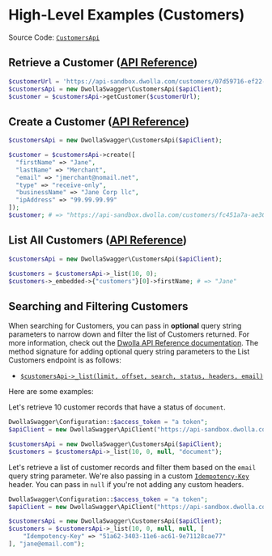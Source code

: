 # High-Level Examples (Customers)

Source Code: [`CustomersApi`](https://github.com/Dwolla/dwolla-swagger-php/blob/main/lib/CustomersApi.php)

## Retrieve a Customer ([API Reference](https://developers.dwolla.com/api-reference/customers/retrieve))

```php
$customerUrl = 'https://api-sandbox.dwolla.com/customers/07d59716-ef22-4fe6-98e8-f3190233dfb8';
$customersApi = new DwollaSwagger\CustomersApi($apiClient);
$customer = $customersApi->getCustomer($customerUrl);
```

## Create a Customer ([API Reference](https://developers.dwolla.com/api-reference/customers/create))

```php
$customersApi = new DwollaSwagger\CustomersApi($apiClient);

$customer = $customersApi->create([
  "firstName" => "Jane",
  "lastName" => "Merchant",
  "email" => "jmerchant@nomail.net",
  "type" => "receive-only",
  "businessName" => "Jane Corp llc",
  "ipAddress" => "99.99.99.99"
]);
$customer; # => "https://api-sandbox.dwolla.com/customers/fc451a7a-ae30-4404-aB95-e3553fcd733f"
```

## List All Customers ([API Reference](https://developers.dwolla.com/api-reference/customers/list-and-search))

```php
$customersApi = new DwollaSwagger\CustomersApi($apiClient);

$customers = $customersApi->_list(10, 0);
$customers->_embedded->{"customers"}[0]->firstName; # => "Jane"
```

## Searching and Filtering Customers

When searching for Customers, you can pass in **optional** query string parameters to narrow down and filter the list of Customers returned. For more information, check out the [Dwolla API Reference documentation](https://developers.dwolla.com/api-reference/customers/list-and-search). The method signature for adding optional query string parameters to the List Customers endpoint is as follows:  
* [`$customersApi->_list(limit, offset, search, status, headers, email)`](https://github.com/Dwolla/dwolla-swagger-php/blob/main/lib/CustomersApi.php#L72-L131)

Here are some examples:

Let's retrieve 10 customer records that have a status of `document`.

```php
DwollaSwagger\Configuration::$access_token = "a token";
$apiClient = new DwollaSwagger\ApiClient("https://api-sandbox.dwolla.com/");

$customersApi = new DwollaSwagger\CustomersApi($apiClient);
$customers = $customersApi->_list(10, 0, null, "document");
```

Let's retrieve a list of customer records and filter them based on the `email` query string parameter. We're also passing in a custom [`Idempotency-Key`](https://developers.dwolla.com/api-reference#idempotency-key) header. You can pass in `null` if you're not adding any custom headers.

```php
DwollaSwagger\Configuration::$access_token = "a token";
$apiClient = new DwollaSwagger\ApiClient("https://api-sandbox.dwolla.com/");

$customersApi = new DwollaSwagger\CustomersApi($apiClient);
$customers = $customersApi->_list(10, 0, null, null, [
    "Idempotency-Key" => "51a62-3403-11e6-ac61-9e71128cae77"
], "jane@email.com");
```
